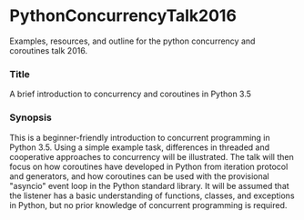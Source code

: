 # PythonConcurrencyTalk2016

Examples, resources, and outline for the python concurrency
and coroutines talk 2016.

### Title

A brief introduction to concurrency and coroutines in Python 3.5

### Synopsis

This is a beginner-friendly introduction to concurrent programming
in Python 3.5. Using a simple example task, differences in threaded
and cooperative approaches to concurrency will be illustrated.
The talk will then focus on how coroutines have developed in
Python from iteration protocol and generators, and how coroutines
can be used with the provisional "asyncio" event loop in the Python
standard library. It will be assumed that the listener has a basic
understanding of functions, classes, and exceptions in Python, but
no prior knowledge of concurrent programming is required.
